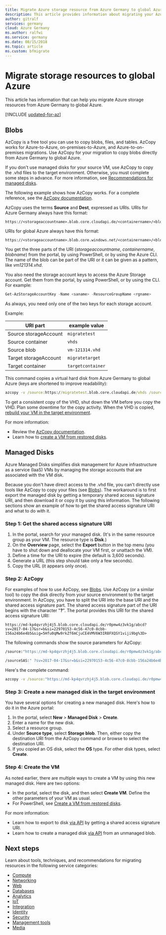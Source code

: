 ```yaml
---
title: Migrate Azure storage resource from Azure Germany to global Azure
description: This article provides information about migrating your Azure storage resources from Azure Germany to global Azure.
author: gitralf
services: germany
cloud: Azure Germany
ms.author: ralfwi 
ms.service: germany
ms.date: 08/15/2018
ms.topic: article
ms.custom: bfmigrate
---
```


# Migrate storage resources to global Azure

This article has information that can help you migrate Azure storage resources from Azure Germany to global Azure.

[!INCLUDE [updated-for-az](../../includes/updated-for-az.md)]

## Blobs

AzCopy is a free tool you can use to copy blobs, files, and tables. AzCopy works for Azure-to-Azure, on-premises-to-Azure, and Azure-to-on-premises migrations. Use AzCopy for your migration to copy blobs directly from Azure Germany to global Azure.

If you don't use managed disks for your source VM, use AzCopy to copy the .vhd files to the target environment. Otherwise, you must complete some steps in advance. For more information, see [Recommendations for managed disks](#managed-disks).

The following example shows how AzCopy works. For a complete reference, see the [AzCopy documentation](../storage/common/storage-use-azcopy.md).

AzCopy uses the terms **Source** and **Dest**, expressed as URIs. URIs for Azure Germany always have this format:

```http
https://<storageaccountname>.blob.core.cloudapi.de/<containername>/<blobname>
```

URIs for global Azure always have this format:

```http
https://<storageaccountname>.blob.core.windows.net/<containername>/<blobname>
```

You get the three parts of the URI (*storageaccountname*, *containername*, *blobname*) from the portal, by using PowerShell, or by using the Azure CLI. The name of the blob can be part of the URI or it can be given as a pattern, like *vm121314.vhd*.

You also need the storage account keys to access the Azure Storage account. Get them from the portal, by using PowerShell, or by using the CLI. For example:

```powershell
Get-AzStorageAccountKey -Name <saname> -ResourceGroupName <rgname>
```

As always, you need only one of the two keys for each storage account.

Example:

URI part | example value
-------- | --------------
Source storageAccount | `migratetest`
Source container | `vhds`
Source blob | `vm-121314.vhd`
Target storageAccount | `migratetarget`
Target container | `targetcontainer`

This command copies a virtual hard disk from Azure Germany to global Azure (keys are shortened to improve readability):

```cmd
azcopy -v /source:https://migratetest.blob.core.cloudapi.de/vhds /sourcekey:"0LN...w==" /dest:https://migratetarget.blob.core.windows.net/targetcontainer /DestKey:"o//ucDi5TN...w==" /Pattern:vm-121314.vhd
```

To get a consistent copy of the VHD, shut down the VM before you copy the VHD. Plan some downtime for the copy activity. When the VHD is copied, [rebuild your VM in the target environment](../backup/backup-azure-vms-automation.md#create-a-vm-from-restored-disks).

For more information:

- Review the [AzCopy documentation](../storage/common/storage-use-azcopy.md).
- Learn how to [create a VM from restored disks](../backup/backup-azure-vms-automation.md#create-a-vm-from-restored-disks).

## Managed Disks

Azure Managed Disks simplifies disk management for Azure infrastructure as a service (IaaS) VMs by managing the storage accounts that are associated with the VM disk. 

Because you don't have direct access to the .vhd file, you can't directly use tools like AzCopy to copy your files (see [Blobs](#blobs)). The workaround is to first export the managed disk by getting a temporary shared access signature URI, and then download it or copy it by using this information. The following sections show an example of how to get the shared access signature URI and what to do with it.

### Step 1: Get the shared access signature URI

1. In the portal, search for your managed disk. (It's in the same resource group as your VM. The resource type is **Disk**.)
1. On the **Overview** page, select the **Export** button in the top menu (you have to shut down and deallocate your VM first, or unattach the VM).
1. Define a time for the URI to expire (the default is 3,600 seconds).
1. Generate a URL (this step should take only a few seconds).
1. Copy the URL (it appears only once).

### Step 2: AzCopy

For examples of how to use AzCopy, see [Blobs](#blobs). Use AzCopy (or a similar tool) to copy the disk directly from your source environment to the target environment. In AzCopy, you have to split the URI into the base URI and the shared access signature part. The shared access signature part of the URI begins with the character "**?**". The portal provides this URI for the shared access signature URI:

```http
https://md-kp4qvrzhj4j5.blob.core.cloudapi.de/r0pmw4z3vk1g/abcd?sv=2017-04-17&sr=b&si=22970153-4c56-47c0-8cbb-156a24b6e4b5&sig=5Hfu0qMw9rkZf6mCjuCE4VMV6W3IR8FXQSY1viji9bg%3D>
```

The following commands show the source parameters for AzCopy:

```cmd
/source:"https://md-kp4qvrzhj4j5.blob.core.cloudapi.de/r0pmw4z3vk1g/abcd"
```

```cmd
/sourceSAS:" ?sv=2017-04-17&sr=b&si=22970153-4c56-47c0-8cbb-156a24b6e4b5&sig=5Hfu0qMw9rkZf6mCjuCE4VMV6W3IR8FXQSY1viji9bg%3D"
```

Here's the complete command:

```cmd
azcopy -v /source:"https://md-kp4qvrzhj4j5.blob.core.cloudapi.de/r0pmw4z3vk1g/abcd" /sourceSAS:"?sv=2017-04-17&sr=b&si=22970153-4c56-47c0-8cbb-156a24b6e4b5&sig=5Hfu0qMw9rkZf6mCjuCE4VMV6W3IR8FXQSY1viji9bg%3D" /dest:"https://migratetarget.blob.core.windows.net/targetcontainer/newdisk.vhd" /DestKey:"o//ucD... Kdpw=="
```

### Step 3: Create a new managed disk in the target environment

You have several options for creating a new managed disk. Here's how to do it in the Azure portal:

1. In the portal, select **New** > **Managed Disk** > **Create**.
1. Enter a name for the new disk.
1. Select a resource group.
1. Under **Source type**, select **Storage blob**. Then, either copy the destination URI from the AzCopy command or browse to select the destination URI.
1. If you copied an OS disk, select the **OS** type. For other disk types, select **Create**.

### Step 4: Create the VM

As noted earlier, there are multiple ways to create a VM by using this new managed disk. Here are two options:

- In the portal, select the disk, and then select **Create VM**. Define the other parameters of your VM as usual.
- For PowerShell, see [Create a VM from restored disks](../backup/backup-azure-vms-automation.md#create-a-vm-from-restored-disks).

For more information:

- Learn how to export to disk [via API](/rest/api/compute/disks/grantaccess) by getting a shared access signature URI. 
- Learn how to create a managed disk [via API](/rest/api/compute/disks/createorupdate#create-a-managed-disk-by-importing-an-unmanaged-blob-from-a-different-subscription.) from an unmanaged blob.


## Next steps

Learn about tools, techniques, and recommendations for migrating resources in the following service categories:

- [Compute](./germany-migration-compute.md)
- [Networking](./germany-migration-networking.md)
- [Web](./germany-migration-web.md)
- [Databases](./germany-migration-databases.md)
- [Analytics](./germany-migration-analytics.md)
- [IoT](./germany-migration-iot.md)
- [Integration](./germany-migration-integration.md)
- [Identity](./germany-migration-identity.md)
- [Security](./germany-migration-security.md)
- [Management tools](./germany-migration-management-tools.md)
- [Media](./germany-migration-media.md)

